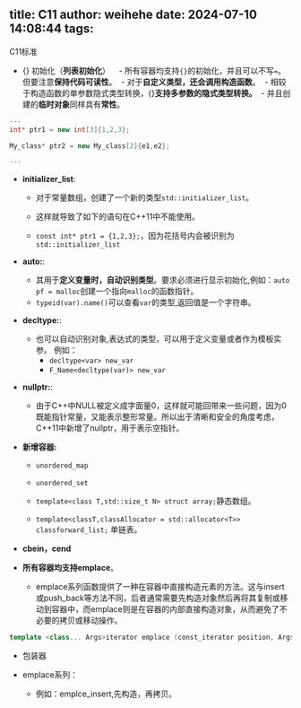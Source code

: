 title: C11
author: weihehe
date: 2024-07-10 14:08:44
tags:
---
C11标准
<!-- more -->


- {} 初始化（**列表初始化**）
  
  - 所有容器均支持`{}`的初始化，并且可以不写`=`。但要注意**保持代码可读性**。
  - 对于**自定义类型，还会调用构造函数**。
  - 相较于构造函数的单参数隐式类型转换，{}**支持多参数的隐式类型转换。**
  - 并且创建的**临时对象**同样具有**常性**。
  
```cpp
---
int* ptr1 = new int[3]{1,2,3};

My_class* ptr2 = new My_class[2]{e1,e2};

---
```
- **initializer_list**:
	- 对于常量数组，创建了一个新的类型`std::initializer_list`。

	- 这样就导致了如下的语句在C++11中不能使用。

	- `const int* ptr1 = {1,2,3};`，因为花括号内会被识别为`std::initializer_list`

- **auto:**:

	- 其用于**定义变量时，自动识别类型**。要求必须进行显示初始化,例如：`auto pf = malloc`创建一个指向`malloc`的函数指针。
	- `typeid(var).name()`可以查看`var`的类型,返回值是一个字符串。

- **decltype:**:

	- 也可以自动识别对象,表达式的类型，可以用于定义变量或者作为模板实参。 例如：
		- `decltype<var> new_var`
		- `F_Name<decltype(var)> new_var`

- **nullptr:**:
	- 由于C++中NULL被定义成字面量0，这样就可能回带来一些问题，因为0既能指针常量，又能表示整形常量。所以出于清晰和安全的角度考虑，C++11中新增了nullptr，用于表示空指针。

- **新增容器:**
	- `unordered_map`
	- `unordered_set`

	- `template<class T,std::size_t N> struct array;`静态数组。
	- `template<classT,classAllocator = std::allocator<T>> classforward_list;`
单链表。

- **cbein，cend**

- **所有容器均支持emplace**。

	- emplace系列函数提供了一种在容器中直接构造元素的方法。这与insert或push_back等方法不同，后者通常需要先构造对象然后再将其复制或移动到容器中，而emplace则是在容器的内部直接构造对象，从而避免了不必要的拷贝或移动操作。

```cpp
template <class... Args>iterator emplace (const_iterator position, Args&&... args);
```
- 包装器

- emplace系列：
	- 例如：emplce_insert,先构造，再拷贝。
	
